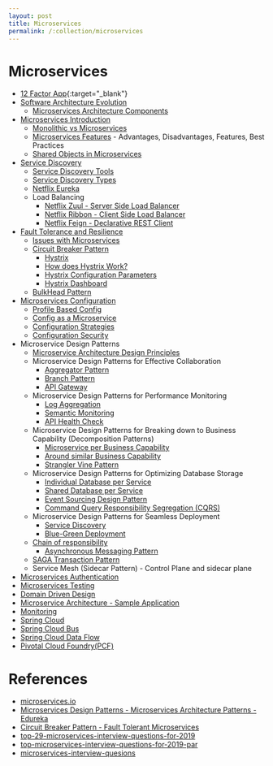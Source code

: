 ```yaml
---
layout: post
title: Microservices
permalink: /:collection/microservices
---
```


# Microservices
- [12 Factor App](https://12factor.net/){:target="_blank"}
- [Software Architecture Evolution](software-architecture-evolution)
  - [Microservices Architecture Components](components)
- [Microservices Introduction](introduction)
  - [Monolithic vs Microservices](monolithic-vs-microservices)
  - [Microservices Features](features) - Advantages, Disadvantages, Features, Best Practices
  - [Shared Objects in Microservices](shared-objects)
- [Service Discovery](service-discovery)
  - [Service Discovery Tools](service-discovery/tools)
  - [Service Discovery Types](service-discovery/types)
  - [Netflix Eureka](service-discovery/netflix-eureka)
  - Load Balancing
    - [Netflix Zuul - Server Side Load Balancer](load-balancing/netflix-zuul)
    - [Netflix Ribbon - Client Side Load Balancer](load-balancing/netflix-ribbon)
    - [Netflix Feign - Declarative REST Client](load-balancing/netflix-feign)
- [Fault Tolerance and Resilience](fault-tolerance)
  - [Issues with Microservices](issue-with-microservices)
  - [Circuit Breaker Pattern](circuit-breaker)
    - [Hystrix](hystrix)
    - [How does Hystrix Work?](hystrix/working)
    - [Hystrix Configuration Parameters](hystrix/config-params)
    - [Hystrix Dashboard](hystrix/dashboard)
  - [BulkHead Pattern](bulkhead)
- [Microservices Configuration](configuration)
  - [Profile Based Config](configuration/profile-based)
  - [Config as a Microservice](configuration/service)
  - [Configuration Strategies](configuration/strategies)
  - [Configuration Security](configuration/security)
- Microservice Design Patterns
  - [Microservice Architecture Design Principles](design-principles)
  - Microservice Design Patterns for Effective Collaboration
    - [Aggregator Pattern](patterns/aggregator)
    - [Branch Pattern](patterns/branch)
    - [API Gateway](patterns/api-gateway)
  - Microservice Design Patterns for Performance Monitoring
    - [Log Aggregation](patterns/log-aggregation)
    - [Semantic Monitoring](patterns/semantic-monitoring)
    - [API Health Check](patterns/api-healthcheck)
  - Microservice Design Patterns for Breaking down to Business Capability (Decomposition Patterns)
    - [Microservice per Business Capability](patterns/per-capability)
    - [Around similar Business Capability](patterns/around-similar-capability)
    - [Strangler Vine Pattern](patterns/strangler-vine)
  - Microservice Design Patterns for Optimizing Database Storage
    - [Individual Database per Service](patterns/individual-db)
    - [Shared Database per Service](patterns/shared-db)
    - [Event Sourcing Design Pattern](patterns/event-sourcing)
    - [Command Query Responsibility Segregation (CQRS)](patterns/cqrs)
  - Microservice Design Patterns for Seamless Deployment
    - [Service Discovery](patterns/service-discovery)
    - [Blue-Green Deployment](patterns/blue-green)
  - [Chain of responsibility](patterns/chain-of-responsibility)
    - [Asynchronous Messaging Pattern](patterns/async-messaging-pattern)
  - [SAGA Transaction Pattern](patterns/saga-transaction-pattern)
  - Service Mesh (Sidecar Pattern) - Control Plane and sidecar plane
- [Microservices Authentication](authentication)
- [Microservices Testing](testing)
- [Domain Driven Design](domain-driven-design)
- [Microservice Architecture - Sample Application](sample-applications)
- [Monitoring](monitoring)
- [Spring Cloud](spring-cloud)
- [Spring Cloud Bus](spring-cloud-bus)
- [Spring Cloud Data Flow](spring-cloud-data-flow)
- [Pivotal Cloud Foundry(PCF)](pcf)

# References
- [microservices.io]( http://microservices.io/)
- [Microservices Design Patterns - Microservices Architecture Patterns - Edureka](https://www.youtube.com/watch?v=xuH81XGWeGQ)
- [Circuit Breaker Pattern - Fault Tolerant Microservices](https://www.youtube.com/watch?v=ADHcBxEXvFA)
-	[top-29-microservices-interview-questions-for-2019](https://dzone.com/articles/top-29-microservices-interview-questions-for-2019)
-	[top-microservices-interview-questions-for-2019-par](https://dzone.com/articles/top-microservices-interview-questions-for-2019-par)
-	[microservices-interview-quesions](https://www.javainuse.com/spring/microservices-interview-quesions)
